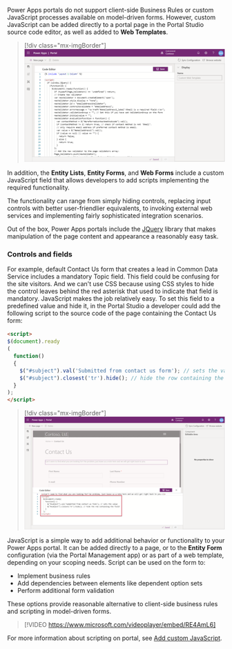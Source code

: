Power Apps portals do not support client-side Business Rules or custom JavaScript processes available on model-driven forms. However, custom JavaScript can be added directly to a portal page in the Portal Studio source code editor, as well as added to **Web Templates**.

> [!div class="mx-imgBorder"]
> [![JavaScript in Portal Studio](../media/javascript-template.png)](../media/javascript-template.png#lightbox)

In addition, the **Entity Lists**, **Entity Forms**, and **Web Forms** include a custom JavaScript field that allows developers to add scripts implementing the required functionality.

The functionality can range from simply hiding controls, replacing input controls with better user-friendlier equivalents, to invoking external web services and implementing fairly sophisticated integration scenarios.

Out of the box, Power Apps portals include the [JQuery](https://jquery.com/?azure-portal=true) library that makes manipulation of the page content and appearance a reasonably easy task.

### Controls and fields

For example, default Contact Us form that creates a lead in Common Data Service includes a mandatory Topic field. This field could be confusing for the site visitors. And we can't use CSS because using CSS styles to hide the control leaves behind the red asterisk that used to indicate that field is mandatory. JavaScript makes the job relatively easy. To set this field to a predefined value and hide it, in the Portal Studio a developer could add the following script to the source code of the page containing the Contact Us form:

```html
<script>
$(document).ready
(
  function()
  {
    $("#subject").val('Submitted from contact us form'); // sets the value
    $("#subject").closest('tr').hide(); // hide the row containing the field
  }
);
</script>
```

> [!div class="mx-imgBorder"]
> [![Add JavaScript to Page](../media/javascript-page.png)](../media/javascript-page.png#lightbox)

JavaScript is a simple way to add additional behavior or functionality to your Power Apps portal. It can be added directly to a page, or to the **Entity Form** configuration (via the Portal Management app) or as part of a web template, depending on your scoping needs. Script can be used on the form to:

* Implement business rules
* Add dependencies between elements like dependent option sets
* Perform additional form validation

These options provide reasonable alternative to client-side business rules and scripting in model-driven forms.

> [!VIDEO https://www.microsoft.com/videoplayer/embed/RE4AmL6]

For more information about scripting on portal, see [Add custom JavaScript](https://docs.microsoft.com/powerapps/maker/portals/configure/add-custom-javascript/?azure-portal=true).
